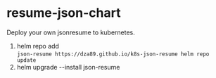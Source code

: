 # resume-json-chart

Deploy your own jsonresume to kubernetes.

1. helm repo add  
`json-resume https://dza89.github.io/k8s-json-resume
 helm repo update`
2. helm upgrade --install json-resume
